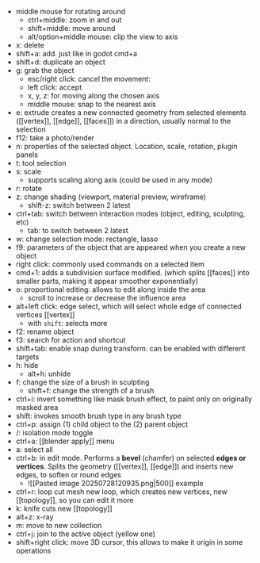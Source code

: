 - middle mouse for rotating around
	- ctrl+middle: zoom in and out
	- shift+middle: move around
	- alt/option+middle mouse: clip the view to axis
- x: delete
- shift+a: add. just like in godot cmd+a
- shift+d: duplicate an object
- g: grab the object
	- esc/right click: cancel the movement:
	- left click: accept
	- x, y, z: for moving along the chosen axis
	- middle mouse: snap to the nearest axis
- e: extrude creates a new connected geometry from selected elements ([[vertex]], [[edge]], [[faces]]) in a direction, usually normal to the selection
- f12: take a photo/render
- n: properties of the selected object. Location, scale, rotation, plugin panels
- t: tool selection
- s: scale
	- supports scaling along axis (could be used in any mode)
- r: rotate
- z: change shading (viewport, material preview, wireframe)
	- shift-z: switch between 2 latest
- ctrl+tab: switch between interaction modes (object, editing, sculpting, etc)
	- tab: to switch between 2 latest
- w: change selection mode: rectangle, lasso
- f9: parameters of the object that are appeared when you create a new object
- right click: commonly used commands on a selected item
- cmd+1: adds a subdivision surface modified. (which splits [[faces]] into smaller parts, making it appear smoother exponentially)
- o: proportional editing: allows to edit along inside the area
	- scroll to increase or decrease the influence area
- alt+left click: edge select, which will select whole edge of connected vertices [[vertex]]
	- with `shift`: selects more
- f2: rename object
- f3: search for action and shortcut 
- shift+tab: enable snap during transform. can be enabled with different targets
- h: hide
	- alt+h: unhide
- f: change the size of a brush in sculpting
	- shift+f: change the strength of a brush
- ctrl+i: invert something like mask brush effect, to paint only on originally masked area
- shift: invokes smooth brush type in any brush type
- ctrl+p: assign (1) child object to the (2) parent object
- /: isolation mode toggle
- ctrl+a: [[blender apply]] menu
- a: select all
- ctrl+b: in edit mode. Performs a **bevel** (chamfer) on selected **edges or vertices**. Splits the geometry ([[vertex]], [[edge]]) and inserts new edges, to soften or round edges
	- ![[Pasted image 20250728120935.png|500]] example
- ctrl+r: loop cut mesh new loop, which creates new vertices, new [[topology]], so you can edit it more
- k: knife cuts new [[topology]]
- alt+z: x-ray
- m: move to new collection
- ctrl+j: join to the active object (yellow one)
- shift+right click: move 3D cursor, this allows to make it origin in some operations

